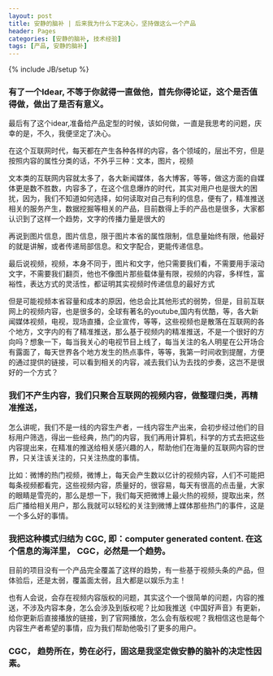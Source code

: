 ```yaml
---
layout: post
title: 安静的脑补 | 后来我为什么下定决心，坚持做这么一个产品
header: Pages
categories: [安静的脑补, 技术经验]
tags: [产品, 安静的脑补]
---
```

{% include JB/setup %}

### 有了一个Idear, 不等于你就得一直做他，首先你得论证，这个是否值得做，做出了是否有意义。

最后有了这个idear,准备给产品定型的时候，该如何做，一直是我思考的问题，庆幸的是，不久，我便坚定了决心。

在这个互联网时代，每天都在产生各种各样的内容，各个领域的，层出不穷，但是按照内容的属性分类的话，不外乎三种：文本，图片，视频

文本类的互联网内容就太多了，各大新闻媒体，各大博客，等等，做这方面的自媒体更是数不胜数，内容多了，在这个信息爆炸的时代，其实对用户也是很大的困扰，因为，我们不知道如何选择，如何读取对自己有利的信息，便有了，精准推送相关的服务产生，数据挖掘等相关的产品，目前数得上手的产品也是很多，大家都认识到了这样一个趋势，文字的传播力量是很大的

再说到图片信息，图片信息，限于图片本省的属性限制，信息量始终有限，他最好的就是讲解，或者传递局部信息。和文字配合，更能传递信息。

最后说视频，视频，本身不同于，图片和文字，他只需要我们看，不需要用手滚动文字，不需要我们翻页，他也不像图片那些载体量有限，视频的内容，多样性，富裕性，表达方式的灵活性，都证明其实视频时传递信息的最好方式

但是可能视频本省容量和成本的原因，他总会比其他形式的弱势，但是，目前互联网上的视频内容，也是很多的，全球有著名的youtube,国内有优酷，等，各大新闻媒体视频，电视，现场直播，企业宣传，等等，这些视频也是散落在互联网的各个地方，文字内的有了精准推送，那么基于视频内的精准推送，不是一个很好的方向吗？想象一下，每当我关心的电视节目上线了，每当关注的名人明星在公开场合有露面了，每天世界各个地方发生的热点事件，等等，我第一时间收到提醒，方便的通过提供的链接，可以看到相关的内容，减去我们认为去找的步奏，这岂不是很好的一个方式？

### 我们不产生内容，我们只聚合互联网的视频内容，做整理归类，再精准推送，

怎么讲呢，我们不是一线的内容生产者，一线内容生产出来，会初步经过他们的目标用户筛选，得出一些经典，热门的内容，我们再用计算机，科学的方式去把这些内容提出来，在精准的推送给相关感兴趣的人，帮助他们在海量的互联网内容的世界，只关注该关注的，只关注热度的事情。

比如：微博的热门视频，微博上，每天会产生数以亿计的视频内容，人们不可能把每条视频都看完，这些视频内容，质量好的，很容易，每天有很高的点击量，大家的眼睛是雪亮的，那么是想一下，我们每天把微博上最火热的视频，提取出来，然后广播给相关用户，那么我就可以轻松的关注到微博上媒体那些热门的事件，这是一个多么好的事情。

### 我把这种模式归结为 CGC, 即：computer generated content.  在这个信息的海洋里， CGC，必然是一个趋势。

目前的项目没有一个产品完全覆盖了这样的趋势，有一些基于视频头条的产品，但体验后，还是太弱，覆盖面太弱，且大都是以娱乐为主！

也有人会说，会存在视频内容版权的问题，其实这个一个很简单的问题，内容的推送，不涉及内容本身，怎么会涉及到版权呢？比如我推送《中国好声音》有更新，给你更新后直接播放的链接，到了官网播放，怎么会有版权呢？我相信这也是每个内容生产者希望的事情，应为我们帮助他吸引了更多的用户。

### CGC， 趋势所在，势在必行，固这是我坚定做安静的脑补的决定性因素。
